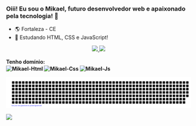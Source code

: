 ### Oiii! Eu sou o Mikael, futuro desenvolvedor web e apaixonado pela tecnologia!  👋

- 🌎 Fortaleza - CE
- 📕 Estudando HTML, CSS e JavaScript!

<div align="center">
  <a href="https://github.com/mikaelprogramador">
  <img height="180em" src="https://github-readme-stats.vercel.app/api?username=mikaelprogramador&show_icons=true&theme=dark&include_all_commits=true&count_private=true"/>
  <img height="180em" src="https://github-readme-stats.vercel.app/api/top-langs/?username=mikaelprogramador&layout=compact&langs_count=7&theme=dark"/>
</div>
  
  <div style="display: inline_block"><br>
    <a><b>Tenho domínio:<b><a><br>
  <img align="center" alt="Mikael-Html" src="https://img.shields.io/badge/HTML5-E34F26?style=for-the-badge&logo=html5&logoColor=white">
  <img align="center" alt="Mikael-Css" src="https://img.shields.io/badge/CSS3-1572B6?style=for-the-badge&logo=css3&logoColor=white">
  <img align="center" alt="Mikael-Js" src="https://img.shields.io/badge/JavaScript-F7DF1E?style=for-the-badge&logo=javascript&logoColor=black">
</div>
  
  ![gitartwork](gitartwork.svg)
      
<div>
 <img src="https://img.shields.io/badge/LinkedIn-0077B5?style=for-the-badge&logo=linkedin&logoColor=white">
      
      
      
</div>
